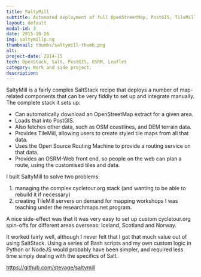 ```yaml
---
title: SaltyMill
subtitle: Automated deployment of full OpenStreetMap, PostGIS, TileMill, OSRM stack.
layout: default
modal-id: 3
date: 2015-10-26
img: saltymillp.ng
thumbnail: thumbs/saltymill-thumb.png
alt: 
project-date: 2014-15
tech: OpenStack, Salt, PostGIS, OSRM, Leaflet
category: Work and side project.
description: 
---
```

SaltyMill is a fairly complex SaltStack recipe that deploys a number of map-related components that can be very fiddly to set up and integrate manually. The complete stack it sets up:

- Can automatically download an OpenStreetMap extract for a given area.
- Loads that into PostGIS.
- Also fetches other data, such as OSM coastlines, and DEM terrain data.
- Provides TileMill, allowing users to create styled tile maps from all that data.
- Uses the Open Source Routing Machine to provide a routing service on that data.
- Provides an OSRM-Web front end, so people on the web can plan a route, using the customised tiles and data.

I built SaltyMill to solve two problems: 

1. managing the complex cycletour.org stack (and wanting to be able to rebuild it if necessary)
2. creating TileMill servers on demand for mapping workshops I was teaching under the researchmaps.net program.

A nice side-effect was that it was very easy to set up custom cycletour.org spin-offs for different areas overseas: Iceland, Scotland and Norway.

It worked fairly well, although I never felt that I got that much value out of using SaltStack. Using a series of Bash scripts and my own custom logic in Python or NodeJS would probably have been simpler, and required less time simply dealing with the specifics of Salt.

https://github.com/stevage/saltymill